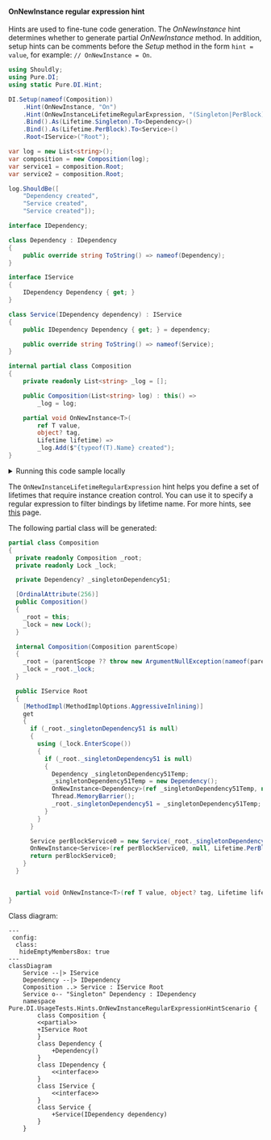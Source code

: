 #### OnNewInstance regular expression hint

Hints are used to fine-tune code generation. The _OnNewInstance_ hint determines whether to generate partial _OnNewInstance_ method.
In addition, setup hints can be comments before the _Setup_ method in the form ```hint = value```, for example: `// OnNewInstance = On`.


```c#
using Shouldly;
using Pure.DI;
using static Pure.DI.Hint;

DI.Setup(nameof(Composition))
    .Hint(OnNewInstance, "On")
    .Hint(OnNewInstanceLifetimeRegularExpression, "(Singleton|PerBlock)")
    .Bind().As(Lifetime.Singleton).To<Dependency>()
    .Bind().As(Lifetime.PerBlock).To<Service>()
    .Root<IService>("Root");

var log = new List<string>();
var composition = new Composition(log);
var service1 = composition.Root;
var service2 = composition.Root;

log.ShouldBe([
    "Dependency created",
    "Service created",
    "Service created"]);

interface IDependency;

class Dependency : IDependency
{
    public override string ToString() => nameof(Dependency);
}

interface IService
{
    IDependency Dependency { get; }
}

class Service(IDependency dependency) : IService
{
    public IDependency Dependency { get; } = dependency;

    public override string ToString() => nameof(Service);
}

internal partial class Composition
{
    private readonly List<string> _log = [];

    public Composition(List<string> log) : this() =>
        _log = log;

    partial void OnNewInstance<T>(
        ref T value,
        object? tag,
        Lifetime lifetime) =>
        _log.Add($"{typeof(T).Name} created");
}
```

<details>
<summary>Running this code sample locally</summary>

- Make sure you have the [.NET SDK 9.0](https://dotnet.microsoft.com/en-us/download/dotnet/9.0) or later is installed
```bash
dotnet --list-sdk
```
- Create a net9.0 (or later) console application
```bash
dotnet new console -n Sample
```
- Add references to NuGet packages
  - [Pure.DI](https://www.nuget.org/packages/Pure.DI)
  - [Shouldly](https://www.nuget.org/packages/Shouldly)
```bash
dotnet add package Pure.DI
dotnet add package Shouldly
```
- Copy the example code into the _Program.cs_ file

You are ready to run the example 🚀
```bash
dotnet run
```

</details>

The `OnNewInstanceLifetimeRegularExpression` hint helps you define a set of lifetimes that require instance creation control. You can use it to specify a regular expression to filter bindings by lifetime name.
For more hints, see [this](README.md#setup-hints) page.

The following partial class will be generated:

```c#
partial class Composition
{
  private readonly Composition _root;
  private readonly Lock _lock;

  private Dependency? _singletonDependency51;

  [OrdinalAttribute(256)]
  public Composition()
  {
    _root = this;
    _lock = new Lock();
  }

  internal Composition(Composition parentScope)
  {
    _root = (parentScope ?? throw new ArgumentNullException(nameof(parentScope)))._root;
    _lock = _root._lock;
  }

  public IService Root
  {
    [MethodImpl(MethodImplOptions.AggressiveInlining)]
    get
    {
      if (_root._singletonDependency51 is null)
      {
        using (_lock.EnterScope())
        {
          if (_root._singletonDependency51 is null)
          {
            Dependency _singletonDependency51Temp;
            _singletonDependency51Temp = new Dependency();
            OnNewInstance<Dependency>(ref _singletonDependency51Temp, null, Lifetime.Singleton);
            Thread.MemoryBarrier();
            _root._singletonDependency51 = _singletonDependency51Temp;
          }
        }
      }

      Service perBlockService0 = new Service(_root._singletonDependency51);
      OnNewInstance<Service>(ref perBlockService0, null, Lifetime.PerBlock);
      return perBlockService0;
    }
  }


  partial void OnNewInstance<T>(ref T value, object? tag, Lifetime lifetime);
}
```

Class diagram:

```mermaid
---
 config:
  class:
   hideEmptyMembersBox: true
---
classDiagram
	Service --|> IService
	Dependency --|> IDependency
	Composition ..> Service : IService Root
	Service o-- "Singleton" Dependency : IDependency
	namespace Pure.DI.UsageTests.Hints.OnNewInstanceRegularExpressionHintScenario {
		class Composition {
		<<partial>>
		+IService Root
		}
		class Dependency {
			+Dependency()
		}
		class IDependency {
			<<interface>>
		}
		class IService {
			<<interface>>
		}
		class Service {
			+Service(IDependency dependency)
		}
	}
```


